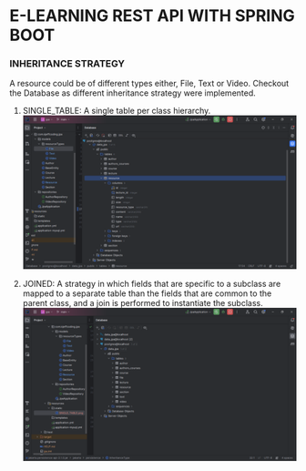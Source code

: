 # E-LEARNING REST API WITH SPRING BOOT

### INHERITANCE STRATEGY
A resource could be of different types either, File, Text or Video. Checkout the Database as different inheritance strategy were implemented.
1. SINGLE_TABLE: A single table per class hierarchy.
![SINGLE_TABLE.png](src%2Fmain%2Fresources%2Fstatic%2FSINGLE_TABLE.png)

2. JOINED: A strategy in which fields that are specific to a subclass are mapped to a separate table than the fields that are common to the parent class, and a join is performed to instantiate the subclass.
![JOINED.png](src%2Fmain%2Fresources%2Fstatic%2FJOINED.png)
